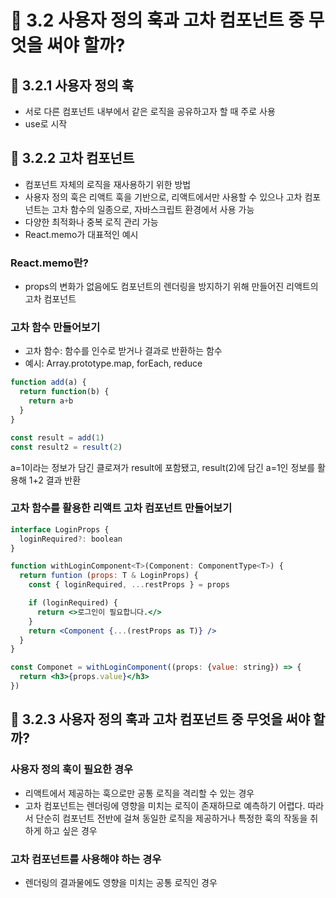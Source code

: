 # 🌟 3.2 사용자 정의 훅과 고차 컴포넌트 중 무엇을 써야 할까?

## 📌 3.2.1 사용자 정의 훅
- 서로 다른 컴포넌트 내부에서 같은 로직을 공유하고자 할 때 주로 사용
- use로 시작

## 📌 3.2.2 고차 컴포넌트
- 컴포넌트 자체의 로직을 재사용하기 위한 방법
- 사용자 정의 훅은 리액트 훅을 기반으로, 리액트에서만 사용할 수 있으나 고차 컴포넌트는 고차 함수의 일종으로, 자바스크립트 환경에서 사용 가능
- 다양한 최적화나 중복 로직 관리 가능
- React.memo가 대표적인 예시

### React.memo란?
- props의 변화가 없음에도 컴포넌트의 렌더링을 방지하기 위해 만들어진 리액트의 고차 컴포넌트

### 고차 함수 만들어보기
- 고차 함수: 함수를 인수로 받거나 결과로 반환하는 함수
- 예시: Array.prototype.map, forEach, reduce

```jsx
function add(a) {
  return function(b) {
    return a+b
  }
}

const result = add(1)
const result2 = result(2)
```
a=1이라는 정보가 담긴 클로져가 result에 포함됐고, result(2)에 담긴 a=1인 정보를 활용해 1+2 결과 반환

### 고차 함수를 활용한 리액트 고차 컴포넌트 만들어보기
```jsx
interface LoginProps {
  loginRequired?: boolean
}

function withLoginComponent<T>(Component: ComponentType<T>) {
  return funtion (props: T & LoginProps) {
    const { loginRequired, ...restProps } = props

    if (loginRequired) {
      return <>로그인이 필요합니다.</>
    }
    return <Component {...(restProps as T)} />
  }
}

const Componet = withLoginComponent((props: {value: string}) => {
  return <h3>{props.value}</h3>
})
```

## 📌 3.2.3 사용자 정의 훅과 고차 컴포넌트 중 무엇을 써야 할까?
### 사용자 정의 훅이 필요한 경우
- 리액트에서 제공하는 훅으로만 공통 로직을 격리할 수 있는 경우
- 고차 컴포넌트는 렌더링에 영향을 미치는 로직이 존재하므로 예측하기 어렵다. 따라서 단순히 컴포넌트 전반에 걸쳐 동일한 로직을 제공하거나 특정한 훅의 작동을 취하게 하고 싶은 경우

### 고차 컴포넌트를 사용해야 하는 경우
- 렌더링의 결과물에도 영향을 미치는 공통 로직인 경우